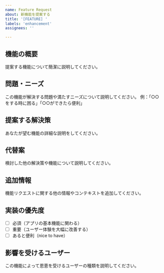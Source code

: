 ```yaml
---
name: Feature Request
about: 新機能を提案する
title: '[FEATURE] '
labels: 'enhancement'
assignees: ''

---
```


## 機能の概要
提案する機能について簡潔に説明してください。

## 問題・ニーズ
この機能が解決する問題や満たすニーズについて説明してください。
例：「○○をする時に困る」「○○ができたら便利」

## 提案する解決策
あなたが望む機能の詳細な説明をしてください。

## 代替案
検討した他の解決策や機能について説明してください。

## 追加情報
機能リクエストに関する他の情報やコンテキストを追加してください。

## 実装の優先度
- [ ] 必須（アプリの基本機能に関わる）
- [ ] 重要（ユーザー体験を大幅に改善する）
- [ ] あると便利（nice to have）

## 影響を受けるユーザー
この機能によって恩恵を受けるユーザーの種類を説明してください。
